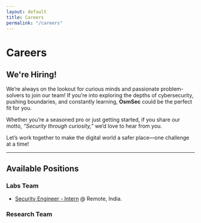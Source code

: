 ```yaml
---
layout: default
title: Careers
permalink: "/careers"
---
```


# Careers

## We're Hiring!

We’re always on the lookout for curious minds and passionate problem-solvers to join our team! If you’re into exploring the depths of cybersecurity, pushing boundaries, and constantly learning, **OsmSec** could be the perfect fit for you.

Whether you’re a seasoned pro or just getting started, if you share our motto, *“Security through curiosity,”* we’d love to hear from you.

Let’s work together to make the digital world a safer place—one challenge at a time!

___

## Available Positions

### Labs Team

- [Security Engineer - Intern](/SEI-0924-LABS) @ Remote, India.

### Research Team
